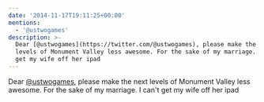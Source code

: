 ```yaml
---
date: '2014-11-17T19:11:25+00:00'
mentions:
  - '@ustwogames'
description: >-
  Dear [@ustwogames](https://twitter.com/@ustwogames), please make the next
  levels of Monument Valley less awesome. For the sake of my marriage. I can't
  get my wife off her ipad
---
```

Dear [@ustwogames](https://twitter.com/@ustwogames), please make the next levels of Monument Valley less awesome. For the sake of my marriage. I can't get my wife off her ipad
